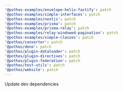 ```yaml
---
'@pothos-examples/envelope-helix-fastify': patch
'@pothos-examples/simple-interfaces': patch
'@pothos-examples/nextjs': patch
'@pothos-examples/prisma': patch
'@pothos-examples/prisma-relay': patch
'@pothos-examples/relay-windowed-pagination': patch
'@pothos-examples/simple-classes': patch
'@pothos/converter': patch
'@pothos/deno': patch
'@pothos/plugin-dataloader': patch
'@pothos/plugin-directives': patch
'@pothos/plugin-federation': patch
'@pothos/test-utils': patch
'@pothos/website': patch
---
```


Update dev dependencies
